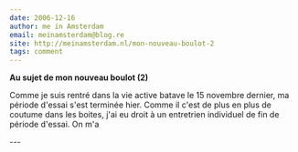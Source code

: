 ```yaml
---
date: 2006-12-16
author: me in Amsterdam
email: meinamsterdam@blog.re
site: http://meinamsterdam.nl/mon-nouveau-boulot-2
tags: comment
---
```


<!-- TB -->
<p><strong>Au sujet de mon nouveau boulot (2)</strong></p>

<p>Comme je suis rentré dans la vie active batave le 15 novembre dernier, ma période d'essai s'est terminée hier. Comme il c'est de plus en plus de coutume dans les boites, j'ai eu droit à un entretrien individuel de fin de période d'essai. On m'a</p>
---